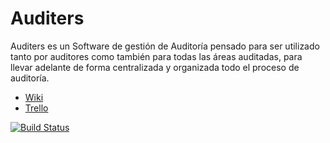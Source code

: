 # Auditers

Auditers es un Software de gestión de Auditoría pensado para ser utilizado tanto por auditores como también para todas las áreas auditadas, para llevar adelante de forma centralizada y organizada todo el proceso de auditoría.

* [Wiki](https://github.com/eschafir/tip-audites-dom/wiki)
* [Trello](https://trello.com/b/DpnhgKCe/tip-audites)


[![Build Status](https://travis-ci.org/eschafir/tip-auditers-dom.svg?branch=master)](https://travis-ci.org/eschafir/tip-auditers-dom)
